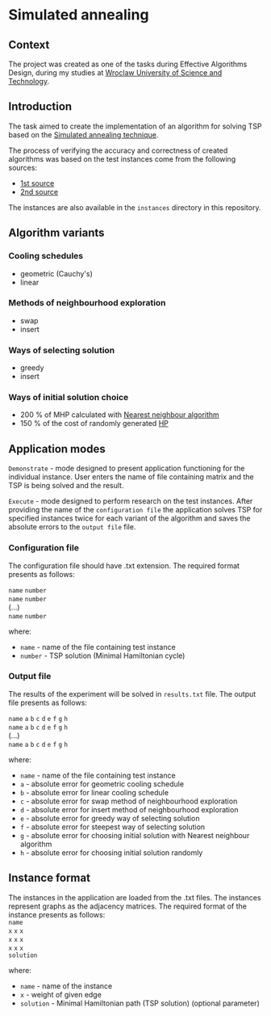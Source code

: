 # Simulated annealing

## Context

The project was created as one of the tasks during Effective Algorithms Design, during my
studies at [Wroclaw University of Science and Technology](https://pwr.edu.pl/en/).

## Introduction

The task aimed to create the implementation of an algorithm for solving TSP based on
the [Simulated annealing technique](https://en.wikipedia.org/wiki/Simulated_annealing). 

The process of verifying the accuracy and correctness of created algorithms was based on the test instances come from
the following sources:

- [1st source](http://jaroslaw.mierzwa.staff.iiar.pwr.wroc.pl/pea-stud/tsp)
- [2nd source](http://jaroslaw.rudy.staff.iiar.pwr.wroc.pl/files/pea/instances.zip)

The instances are also available in the `instances` directory in this repository.

## Algorithm variants

### Cooling schedules

- geometric (Cauchy's)
- linear

### Methods of neighbourhood exploration

- swap
- insert

### Ways of selecting solution

- greedy
- insert

### Ways of initial solution choice

- 200 % of MHP calculated with [Nearest neighbour algorithm](https://en.wikipedia.org/wiki/Nearest_neighbour_algorithm)
- 150 % of the cost of randomly generated [HP](https://en.wikipedia.org/wiki/Hamiltonian_path)

## Application modes

`Demonstrate` - mode designed to present application functioning for the individual instance. User enters 
the name of file containing matrix and the TSP is being solved and the result.

`Execute` - mode designed to perform research on the test instances. After providing the name of the
`configuration file` the application solves TSP for specified instances twice for each variant of the algorithm and 
saves the absolute errors to the `output file` file.

### Configuration file

The configuration file should have .txt extension. The required format presents as follows:

`name` `number`  
`name`  `number`  
(...)  
`name` `number`

where:

- `name` - name of the file containing test instance
- `number` - TSP solution (Minimal Hamiltonian cycle)

### Output file

The results of the experiment will be solved in `results.txt` file. The output file presents as follows:

`name` `a` `b` `c` `d` `e` `f` `g` `h`  
`name` `a` `b` `c` `d` `e` `f` `g` `h`  
(...)  
`name` `a` `b` `c` `d` `e` `f` `g` `h`

where:

- `name` - name of the file containing test instance
- `a` - absolute error for geometric cooling schedule
- `b` - absolute error for linear cooling schedule
- `c` - absolute error for swap method of neighbourhood exploration
- `d` - absolute error for insert method of neighbourhood exploration
- `e` - absolute error for greedy way of selecting solution 
- `f` - absolute error for steepest way of selecting solution 
- `g` - absolute error for choosing initial solution with Nearest neighbour algorithm
- `h` - absolute error for choosing initial solution randomly

## Instance format
The instances in the application are loaded from the .txt files. The instances represent graphs as the adjacency matrices.
The required format of the instance presents as follows:  
`name`  
`x` `x` `x`  
`x` `x` `x`  
`x` `x` `x`  
`solution`

where:

- `name` - name of the instance
- `x` - weight of given edge
- `solution` - Minimal Hamiltonian path (TSP solution) (optional parameter)



